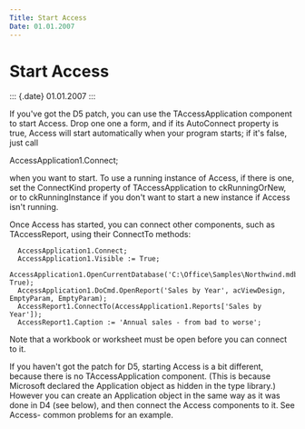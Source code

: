```yaml
---
Title: Start Access
Date: 01.01.2007
---
```



Start Access
============

::: {.date}
01.01.2007
:::

If you\'ve got the D5 patch, you can use the TAccessApplication
component to start Access. Drop one one a form, and if its AutoConnect
property is true, Access will start automatically when your program
starts; if it\'s false, just call

AccessApplication1.Connect;

when you want to start. To use a running instance of Access, if there is
one, set the ConnectKind property of TAccessApplication to
ckRunningOrNew, or to ckRunningInstance if you don\'t want to start a
new instance if Access isn\'t running.

Once Access has started, you can connect other components, such as
TAccessReport, using their ConnectTo methods:

      AccessApplication1.Connect;
      AccessApplication1.Visible := True;
      AccessApplication1.OpenCurrentDatabase('C:\Office\Samples\Northwind.mdb', True);
      AccessApplication1.DoCmd.OpenReport('Sales by Year', acViewDesign, EmptyParam, EmptyParam);
      AccessReport1.ConnectTo(AccessApplication1.Reports['Sales by Year']);
      AccessReport1.Caption := 'Annual sales - from bad to worse';

Note that a workbook or worksheet must be open before you can connect to
it.

If you haven\'t got the patch for D5, starting Access is a bit
different, because there is no TAccessApplication component. (This is
because Microsoft declared the Application object as hidden in the type
library.) However you can create an Application object in the same way
as it was done in D4 (see below), and then connect the Access components
to it. See Access- common problems for an example.
